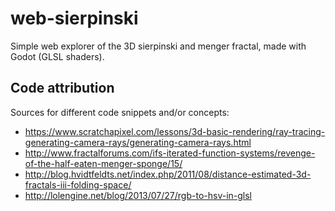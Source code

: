 # web-sierpinski
Simple web explorer of the 3D sierpinski and menger fractal, made with Godot (GLSL shaders).  

## Code attribution
Sources for different code snippets and/or concepts:
- https://www.scratchapixel.com/lessons/3d-basic-rendering/ray-tracing-generating-camera-rays/generating-camera-rays.html
- http://www.fractalforums.com/ifs-iterated-function-systems/revenge-of-the-half-eaten-menger-sponge/15/
- http://blog.hvidtfeldts.net/index.php/2011/08/distance-estimated-3d-fractals-iii-folding-space/
- http://lolengine.net/blog/2013/07/27/rgb-to-hsv-in-glsl
